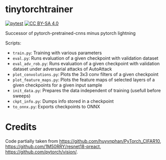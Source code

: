 # tinytorchtrainer
[![pytest](https://github.com/paulgavrikov/tinytorchtrainer/actions/workflows/pytest.yml/badge.svg)](https://github.com/paulgavrikov/tinytorchtrainer/actions/workflows/pytest.yml)
[![CC BY-SA 4.0][cc-by-sa-shield]][cc-by-sa]

[cc-by-sa]: http://creativecommons.org/licenses/by-sa/4.0/
[cc-by-sa-image]: https://licensebuttons.net/l/by-sa/4.0/88x31.png
[cc-by-sa-shield]: https://img.shields.io/badge/License-CC%20BY--SA%204.0-lightgrey.svg

Successor of pytorch-pretrained-cnns minus pytorch lightning


Scripts:

- `train.py`: Training with various parameters
- `eval.py`: Runs evaluation of a given checkpoint with validation dataset
- `eval_adv_rob.py`: Runs evaluation of a given checkpoint with validation dataset under adversarial attacks of AutoAttack
- `plot_convolutions.py`: Plots the 3x3 conv filters of a given checkpoint
- `plot_feature_maps.py`: Plots the feature maps of selected layers of a given checkpoints for a given input sample
- `init_data.py`: Prepares the data independent of training (usefull before sweeps)
- `ckpt_info.py`: Dumps info stored in a checkpoint
- `to_onnx.py`: Exports checkpoints to ONNX

# Credits

Code partially taken from https://github.com/huyvnphan/PyTorch_CIFAR10, https://github.com/1M50RRY/resnet18-preact, https://github.com/pytorch/vision/.
